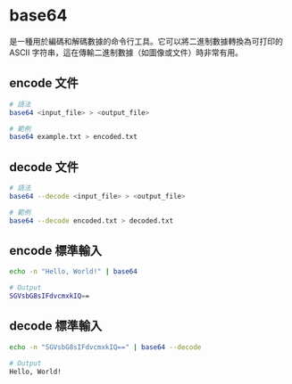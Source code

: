 # base64
是一種用於編碼和解碼數據的命令行工具。它可以將二進制數據轉換為可打印的 ASCII 字符串，這在傳輸二進制數據（如圖像或文件）時非常有用。

## encode 文件
```bash
# 語法
base64 <input_file> > <output_file>

# 範例
base64 example.txt > encoded.txt
```

## decode 文件
```bash
# 語法
base64 --decode <input_file> > <output_file>

# 範例
base64 --decode encoded.txt > decoded.txt
```

## encode 標準輸入
```bash
echo -n "Hello, World!" | base64

# Output
SGVsbG8sIFdvcmxkIQ==
```

## decode 標準輸入
```bash
echo -n "SGVsbG8sIFdvcmxkIQ==" | base64 --decode

# Output
Hello, World!
```